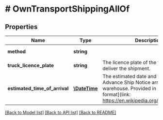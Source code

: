 # # OwnTransportShippingAllOf

## Properties

Name | Type | Description | Notes
------------ | ------------- | ------------- | -------------
**method** | **string** |  | [optional] [default to 'OWN_TRANSPORT']
**truck_licence_plate** | **string** | The licence plate of the truck that will deliver the shipment. |
**estimated_time_of_arrival** | [**\DateTime**](\DateTime.md) | The estimated date and time of Advance Ship Notice arrival in the warehouse. Provided in [ISO 8601 format](link: https://en.wikipedia.org/wiki/ISO_8601). |

[[Back to Model list]](../../README.md#models) [[Back to API list]](../../README.md#endpoints) [[Back to README]](../../README.md)
